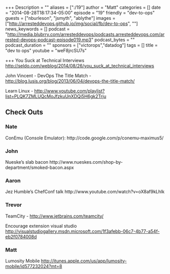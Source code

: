 +++
Description = ""
aliases = [":/19"]
author = "Matt"
categories = []
date = "2014-08-28T18:17:34-05:00"
episode = "19"
friendly = "dev-to-ops"
guests = ["nburleson", "jsmyth", "ablythe"]
images = ["http://arresteddevops.github.io/img/social/fb/dev-to-ops", ""]
news_keywords = []
podcast = "http://media.blubrry.com/arresteddevops/podcasts.arresteddevops.com/arrested-devops-podcast-episode019.mp3"
podcast_bytes = ""
podcast_duration = ""
sponsors = ["victorops","datadog"]
tags = []
title = "dev to ops"
youtube = "weF8jrcSU7s"

+++
You Suck at Technical Interviews <a href="http://seldo.com/weblog/2014/08/26/you_suck_at_technical_interviews" target="_blank">http://seldo.com/weblog/2014/08/26/you_suck_at_technical_interviews</a>

John Vincent - DevOps The Title Match - <a href="http://blog.lusis.org/blog/2013/06/04/devops-the-title-match/" target="_blank">http://blog.lusis.org/blog/2013/06/04/devops-the-title-match/</a>

Learn Linux - <a href="http://www.youtube.com/playlist?list=PLQK7ZMLUQcMoJfzkuUnXDQi5H6gk2Trju" target="_blank">http://www.youtube.com/playlist?list=PLQK7ZMLUQcMoJfzkuUnXDQi5H6gk2Trju</a>
<h2>Check Outs</h2>
<h3>Nate</h3>
ConEmu (Console Emulator): http://code.google.com/p/conemu-maximus5/
<h3>John</h3>
Nueske’s slab bacon http://www.nueskes.com/shop-by-department/smoked-bacon.aspx
<h3>Aaron</h3>
Jez Humble’s ChefConf talk http://www.youtube.com/watch?v=oX8af9kLhlk
<h3>Trevor</h3>
TeamCity - <a href="http://www.jetbrains.com/teamcity/" target="_blank">http://www.jetbrains.com/teamcity/</a>

Encourage extension visual studio <a href="http://visualstudiogallery.msdn.microsoft.com/1f3afebb-06c7-4b77-a54f-eb2f0784008d" target="_blank">http://visualstudiogallery.msdn.microsoft.com/1f3afebb-06c7-4b77-a54f-eb2f0784008d</a>
<h3>Matt</h3>
Lumosity Mobile <a href="http://itunes.apple.com/us/app/lumosity-mobile/id577232024?mt=8" target="_blank">http://itunes.apple.com/us/app/lumosity-mobile/id577232024?mt=8</a>
